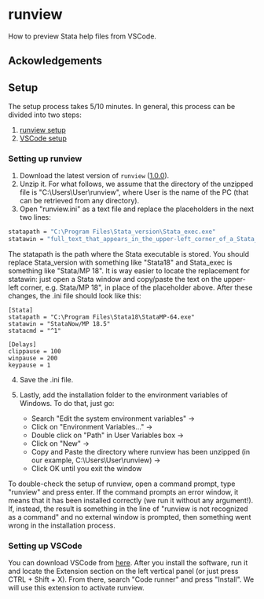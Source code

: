 # runview
How to preview Stata help files from VSCode.

## Ackowledgements

## Setup 

The setup process takes 5/10 minutes. In general, this process can be divided into two steps:
1. [runview setup](#setting-up-runview)
2. [VSCode setup](#setting-up-vscode)

### Setting up runview

1. Download the latest version of `runview` ([1.0.0](https://github.com/DiegoCiccia/runview/raw/main/dist/1.0.0.zip)).
2. Unzip it. For what follows, we assume that the directory of the unzipped file is "C:\Users\User\runview", where User is the name of the PC (that can be retrieved from any directory).
3. Open "runview.ini" as a text file and replace the placeholders in the next two lines:

```stata
statapath = "C:\Program Files\Stata_version\Stata_exec.exe"
statawin = "full_text_that_appears_in_the_upper-left_corner_of_a_Stata_window"
```
The statapath is the path where the Stata executable is stored. You should replace Stata_version with something like "Stata18" and Stata_exec is something like "Stata/MP 18". It is way easier to locate the replacement for statawin: just open a Stata window and copy/paste the text on the upper-left corner, e.g. Stata/MP 18", in place of the placeholder above. After these changes, the .ini file should look like this:

```
[Stata]
statapath = "C:\Program Files\Stata18\StataMP-64.exe"
statawin = "StataNow/MP 18.5"
statacmd = "^1"

[Delays]
clippause = 100
winpause = 200
keypause = 1
```

4. Save the .ini file. 

5. Lastly, add the installation folder to the environment variables of Windows. To do that, just go:
    + Search "Edit the system environment variables" -> 
    + Click on "Environment Variables..." -> 
    + Double click on "Path" in User Variables box -> 
    + Click on "New" -> 
    + Copy and Paste the directory where runview has been unzipped (in our example, C:\Users\User\runview) ->
    + Click OK until you exit the window

To double-check the setup of runview, open a command prompt, type "runview" and press enter. If the command prompts an error window, it means that it has been installed correctly (we run it without any argument!). If, instead, the result is something in the line of "runview is not recognized as a command" and no external window is prompted, then something went wrong in the installation process.

### Setting up VSCode

You can download VSCode from [here](https://code.visualstudio.com/). After you install the software, run it and locate the Extension section on the left vertical panel (or just press CTRL + Shift + X). From there, search "Code runner" and press "Install". We will use this extension to activate runview.